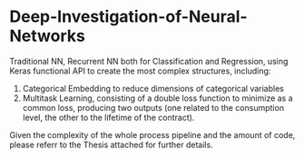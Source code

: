 # Deep-Investigation-of-Neural-Networks
Traditional NN, Recurrent NN both for Classification and Regression, using Keras functional API to create the most complex structures, including:
1. Categorical Embedding to reduce dimensions of categorical variables
2. Multitask Learning, consisting of a double loss function to minimize as a common loss, producing two outputs (one related to the consumption level, the other to the lifetime of the contract).

Given the complexity of the whole process pipeline and the amount of code, please referr to the Thesis attached for further details.
